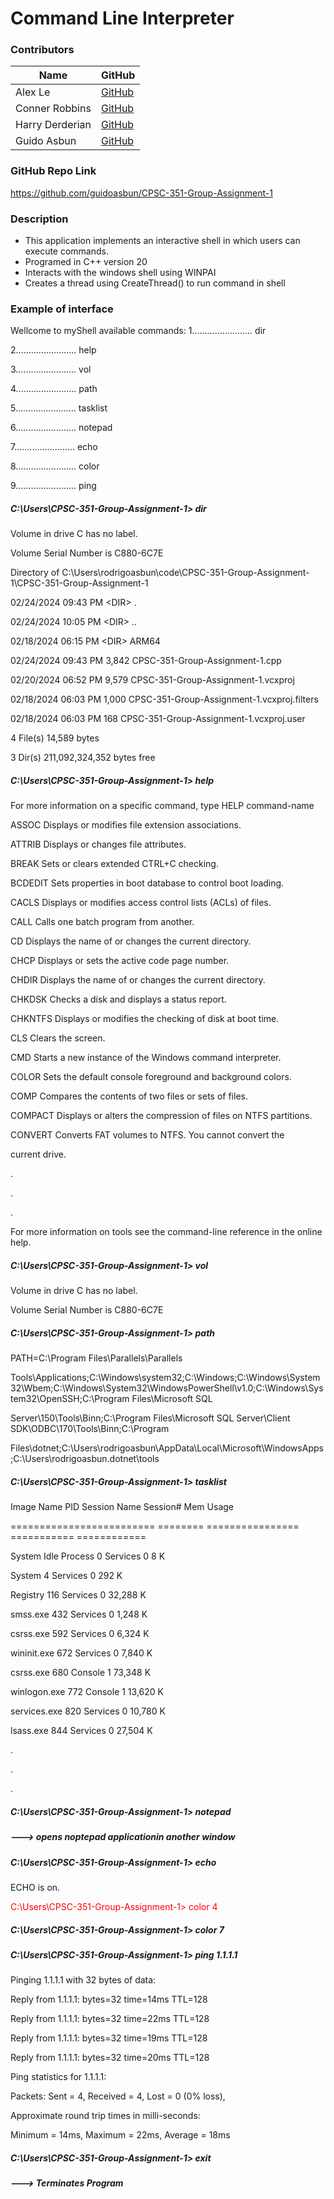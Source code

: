 # Command Line Interpreter

### Contributors

| Name            | GitHub                                      |
| --------------- | ------------------------------------------- |
| Alex Le         | [GitHub](https://github.com/dappurs)        |
| Conner Robbins  | [GitHub](https://github.com/elconnero)      |
| Harry Derderian | [GitHub](https://github.com/HarryDerderian) |
| Guido Asbun     | [GitHub](https://github.com/guidoasbun)     |

### GitHub Repo Link
https://github.com/guidoasbun/CPSC-351-Group-Assignment-1 

### Description

- This application implements an interactive shell in which users can execute commands.
- Programed in C++ version 20
- Interacts with the windows shell using WINPAI
- Creates a thread using CreateThread() to run command in shell

### Example of interface

Wellcome to myShell
available commands:
1........................ dir

2........................ help

3........................ vol

4........................ path

5........................ tasklist

6........................ notepad

7........................ echo

8........................ color

9........................ ping


##### C:\Users\CPSC-351-Group-Assignment-1> dir


Volume in drive C has no label.

Volume Serial Number is C880-6C7E


Directory of C:\Users\rodrigoasbun\code\CPSC-351-Group-Assignment-1\CPSC-351-Group-Assignment-1


02/24/2024 09:43 PM \<DIR> .

02/24/2024 10:05 PM \<DIR> ..

02/18/2024 06:15 PM \<DIR> ARM64

02/24/2024 09:43 PM 3,842 CPSC-351-Group-Assignment-1.cpp

02/20/2024 06:52 PM 9,579 CPSC-351-Group-Assignment-1.vcxproj

02/18/2024 06:03 PM 1,000 CPSC-351-Group-Assignment-1.vcxproj.filters

02/18/2024 06:03 PM 168 CPSC-351-Group-Assignment-1.vcxproj.user

4 File(s) 14,589 bytes

3 Dir(s) 211,092,324,352 bytes free


##### C:\Users\CPSC-351-Group-Assignment-1> help


For more information on a specific command, type HELP command-name

ASSOC Displays or modifies file extension associations.

ATTRIB Displays or changes file attributes.

BREAK Sets or clears extended CTRL+C checking.

BCDEDIT Sets properties in boot database to control boot loading.

CACLS Displays or modifies access control lists (ACLs) of files.

CALL Calls one batch program from another.

CD Displays the name of or changes the current directory.

CHCP Displays or sets the active code page number.

CHDIR Displays the name of or changes the current directory.

CHKDSK Checks a disk and displays a status report.

CHKNTFS Displays or modifies the checking of disk at boot time.

CLS Clears the screen.

CMD Starts a new instance of the Windows command interpreter.

COLOR Sets the default console foreground and background colors.

COMP Compares the contents of two files or sets of files.

COMPACT Displays or alters the compression of files on NTFS partitions.

CONVERT Converts FAT volumes to NTFS. You cannot convert the

current drive.

.

.

.

For more information on tools see the command-line reference in the online help.


##### C:\Users\CPSC-351-Group-Assignment-1> vol


Volume in drive C has no label.

Volume Serial Number is C880-6C7E


##### C:\Users\CPSC-351-Group-Assignment-1> path


PATH=C:\Program Files\Parallels\Parallels 

Tools\Applications;C:\Windows\system32;C:\Windows;C:\Windows\System32\Wbem;C:\Windows\System32\WindowsPowerShell\v1.0\;C:\Windows\System32\OpenSSH\;C:\Program Files\Microsoft SQL 

Server\150\Tools\Binn\;C:\Program Files\Microsoft SQL Server\Client SDK\ODBC\170\Tools\Binn\;C:\Program 

Files\dotnet\;C:\Users\rodrigoasbun\AppData\Local\Microsoft\WindowsApps;C:\Users\rodrigoasbun\.dotnet\tools


##### C:\Users\CPSC-351-Group-Assignment-1> tasklist


Image Name PID Session Name Session# Mem Usage

========================= ======== ================ =========== ============

System Idle Process 0 Services 0 8 K

System 4 Services 0 292 K

Registry 116 Services 0 32,288 K

smss.exe 432 Services 0 1,248 K

csrss.exe 592 Services 0 6,324 K

wininit.exe 672 Services 0 7,840 K

csrss.exe 680 Console 1 73,348 K

winlogon.exe 772 Console 1 13,620 K

services.exe 820 Services 0 10,780 K

lsass.exe 844 Services 0 27,504 K

.

.

.


##### C:\Users\CPSC-351-Group-Assignment-1> notepad


##### ---> opens noptepad applicationin another window


##### C:\Users\CPSC-351-Group-Assignment-1> echo


ECHO is on.


<span style="color:red">
 
C:\Users\CPSC-351-Group-Assignment-1> color 4

</span>


##### C:\Users\CPSC-351-Group-Assignment-1> color 7


##### C:\Users\CPSC-351-Group-Assignment-1> ping 1.1.1.1


Pinging 1.1.1.1 with 32 bytes of data:

Reply from 1.1.1.1: bytes=32 time=14ms TTL=128

Reply from 1.1.1.1: bytes=32 time=22ms TTL=128

Reply from 1.1.1.1: bytes=32 time=19ms TTL=128

Reply from 1.1.1.1: bytes=32 time=20ms TTL=128


Ping statistics for 1.1.1.1:

Packets: Sent = 4, Received = 4, Lost = 0 (0% loss),

Approximate round trip times in milli-seconds:

Minimum = 14ms, Maximum = 22ms, Average = 18ms


##### C:\Users\CPSC-351-Group-Assignment-1> exit


##### ---> Terminates Program

